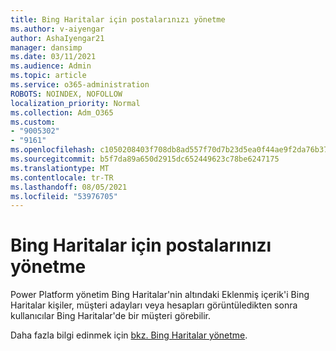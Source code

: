 ```yaml
---
title: Bing Haritalar için postalarınızı yönetme
ms.author: v-aiyengar
author: AshaIyengar21
manager: dansimp
ms.date: 03/11/2021
ms.audience: Admin
ms.topic: article
ms.service: o365-administration
ROBOTS: NOINDEX, NOFOLLOW
localization_priority: Normal
ms.collection: Adm_O365
ms.custom:
- "9005302"
- "9161"
ms.openlocfilehash: c1050208403f708db8ad557f70d7b23d5ea0f44ae9f2da76b37ead2b9b90436e
ms.sourcegitcommit: b5f7da89a650d2915dc652449623c78be6247175
ms.translationtype: MT
ms.contentlocale: tr-TR
ms.lasthandoff: 08/05/2021
ms.locfileid: "53976705"
---
```

# <a name="manage-bing-maps-for-your-organization"></a>Bing Haritalar için postalarınızı yönetme

Power Platform yönetim Bing Haritalar'nin  altındaki Eklenmiş içerik'i Bing Haritalar kişiler, müşteri adayları veya hesapları görüntüledikten sonra kullanıcılar Bing Haritalar'de bir müşteri görebilir.

Daha fazla bilgi edinmek için [bkz. Bing Haritalar yönetme](https://go.microsoft.com/fwlink/?linkid=2152757).